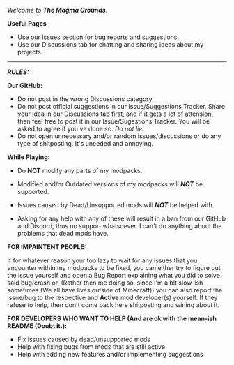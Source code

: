 *Welcome to **The Magma Grounds**.*

**Useful Pages**

* Use our Issues section for bug reports and suggestions.
* Use our Discussions tab for chatting and sharing ideas about my projects.

--------------------------------------------------------------------------------------------------------------------------------------------------------------------------------

***RULES:***

**Our GitHub:**
* Do not post in the wrong Discussions category.
* Do not post official suggestions in our Issue/Suggestions Tracker. Share your idea in our Discussions tab first, and if it gets a lot of attension, then feel free to post it in our Issue/Sugestions Tracker. You will be asked to agree if you've done so. *Do not lie.*
* Do not open unnecessary and/or random issues/discussions or do any type of shitposting. It's uneeded and annoying.

**While Playing:**
* Do **NOT** modify any parts of my modpacks.
* Modified and/or Outdated versions of my modpacks will ***NOT*** be supported.
* Issues caused by Dead/Unsupported mods will ***NOT*** be helped with.

* Asking for any help with any of these will result in a ban from our GitHub and Discord, thus no support whatsoever. I can't do anything about the problems that dead mods have.

**FOR IMPAINTENT PEOPLE:**

If for whatever reason your too lazy to wait for any issues that you encounter within my modpacks to be fixed, you can either try to figure out the issue yourself and open a Bug Report explaining what you did to solve said bug/crash or, (Rather then me doing so, since I'm a bit slow-ish sometimes (We all have lives outside of Minecraft)) you can also report the issue/bug to the respective and **Active** mod developer(s) yourself. If they refuse to help, then don't come back here shitposting and wining about it.

**FOR DEVELOPERS WHO WANT TO HELP (And are ok with the mean-ish README (Doubt it.):**

* Fix issues caused by dead/unsupported mods
* Help with fixing bugs from mods that are still active
* Help with adding new features and/or implementing suggestions
